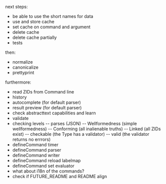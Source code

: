 next steps:
- be able to use the short names for data
- use and store cache
- set cache on command and argument
- delete cache
- delete cache partially
- tests

then:
- normalize
- canonicalize
- prettyprint

furthermore:
- read ZIDs from Command line
- history
- autocomplete (for default parser)
- result preview (for default parser)
- check abstracttext capabilities and learn
- validate
- checking levels
-- parses (JSON)
-- Wellformedness (simple wellformedness)
-- Conforming (all inalienable truths)
-- Linked (all ZIDs exist)
-- checkable (the Type has a validator)
-- valid (the validator returns no errrors)
- defineCommand timer
- defineCommand parser
- defineCommand writer
- defineCommand reload labelmap
- defineCommand set evaluator
- what about i18n of the commands?
- check if FUTURE_README and README align

